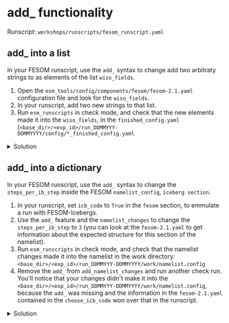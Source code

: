 add_ functionality
==================

Runscript: `workshops/runscripts/fesom_runscript.yaml`

add_ into a list
----------------

In your FESOM runscript, use the `add_` syntax to change add two arbitraty strings to as elements of the list
`wiso_fields`.

1. Open the `esm_tools/config/components/fesom/fesom-2.1.yaml` configuration file and look for the `wiso_fields`.
2. In your runscript, add two new strings to that list.
3. Run `esm_runscripts` in check mode, and check that the new elements made it into the `wiso_fields`, in the
   `finished_config.yaml` (`<base_dir>/<exp_id>/run_DDMMYYY-DDMMYYYY/config/*_finished_config.yaml`

<details>
  <summary>Solution</summary>
  
  ``` yaml
  fesom:
      add_wiso_fields:
          - str-1
          - str-2
  ```
</details>

add_ into a dictionary
----------------------

In your FESOM runscript, use the `add_` syntax to change the `steps_per_ib_step` inside the FESOM `namelist_config`, `iceberg section`.

1. In your runscript, set `icb_code` to `True` in the `fesom` section, to emmulate a run with FESOM-Icebergs.
2. Use the `add_` feature and the `namelist_changes` to change the `steps_per_ib_step` to `3` (you can look at the
   `fesom-2.1.yaml` to get information about the expected structure for this section of the namelist).
3. Run `esm_runscripts` in check mode, and check that the namelist changes made it into the namelist in the work
   directory: `<base_dir>/<exp_id>/run_DDMMYYY-DDMMYYYY/work/namelist.config`
4. Remove the `add_` from `add_namelist_changes` and run another check run. You'll notice that your changes didn't
   make it into the `<base_dir>/<exp_id>/run_DDMMYYY-DDMMYYYY/work/namelist.config`, because the `add_` was missing
   and the information in the `fesom-2.1.yaml` contained in the `choose_icb_code` won over that in the runscript.

<details>
  <summary>Solution</summary>
  
  ``` yaml
  fesom:
      icb_code:
      add_namelist_changes:
          namelist.config:
              icebergs:
                  steps_per_ib_step: 8
  ```
</details>
